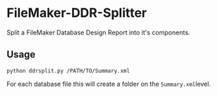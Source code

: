 # FileMaker-DDR-Splitter

Split a FileMaker Database Design Report into it's components.


## Usage

```shell
python ddrsplit.py /PATH/TO/Summary.xml
```

For each database file this will create a folder on the ```Summary.xml```level.

